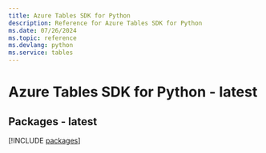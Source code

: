 ```yaml
---
title: Azure Tables SDK for Python
description: Reference for Azure Tables SDK for Python
ms.date: 07/26/2024
ms.topic: reference
ms.devlang: python
ms.service: tables
---
```

# Azure Tables SDK for Python - latest
## Packages - latest
[!INCLUDE [packages](tables-index.md)]
